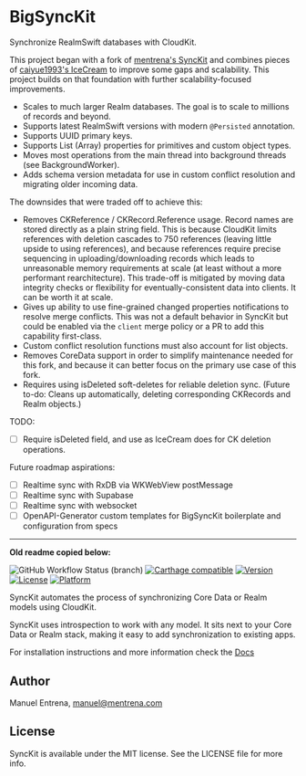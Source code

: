 # BigSyncKit

Synchronize RealmSwift databases with CloudKit.

This project began with a fork of [mentrena's SyncKit](https://mentrena.github.io/SyncKit) and combines pieces of [caiyue1993's IceCream](https://github.com/caiyue1993/IceCream) to improve some gaps and scalability. This project builds on that foundation with further scalability-focused improvements.

- Scales to much larger Realm databases. The goal is to scale to millions of records and beyond.
- Supports latest RealmSwift versions with modern `@Persisted` annotation.
- Supports UUID primary keys.
- Supports List (Array) properties for primitives and custom object types.
- Moves most operations from the main thread into background threads (see BackgroundWorker).
- Adds schema version metadata for use in custom conflict resolution and migrating older incoming data.

The downsides that were traded off to achieve this:
- Removes CKReference / CKRecord.Reference usage. Record names are stored directly as a plain string field. This is because CloudKit limits references with deletion cascades to 750 references (leaving little upside to using references), and because references require precise sequencing in uploading/downloading records which leads to unreasonable memory requirements at scale (at least without a more performant rearchitecture). This trade-off is mitigated by moving data integrity checks or flexibility for eventually-consistent data into clients. It can be worth it at scale.
- Gives up ability to use fine-grained changed properties notifications to resolve merge conflicts. This was not a default behavior in SyncKit but could be enabled via the `client` merge policy or a PR to add this capability first-class.
- Custom conflict resolution functions must also account for list objects.
- Removes CoreData support in order to simplify maintenance needed for this fork, and because it can better focus on the primary use case of this fork.
- Requires using isDeleted soft-deletes for reliable deletion sync. (Future to-do: Cleans up automatically, deleting corresponding CKRecords and Realm objects.)

TODO:
- [ ] Require isDeleted field, and use as IceCream does for CK deletion operations.

Future roadmap aspirations:
- [ ] Realtime sync with RxDB via WKWebView postMessage
- [ ] Realtime sync with Supabase
- [ ] Realtime sync with websocket
- [ ] OpenAPI-Generator custom templates for BigSyncKit boilerplate and configuration from specs

-------------
**Old readme copied below:**

![GitHub Workflow Status (branch)](https://img.shields.io/github/workflow/status/mentrena/synckit/Test/master)
[![Carthage compatible](https://img.shields.io/badge/Carthage-compatible-4BC51D.svg?style=flat)](https://github.com/Carthage/Carthage)
[![Version](https://img.shields.io/cocoapods/v/SyncKit.svg?style=flat)](http://cocoapods.org/pods/SyncKit)
[![License](https://img.shields.io/cocoapods/l/SyncKit.svg?style=flat)](http://cocoapods.org/pods/SyncKit)
[![Platform](https://img.shields.io/cocoapods/p/SyncKit.svg?style=flat)](http://cocoapods.org/pods/SyncKit)

SyncKit automates the process of synchronizing Core Data or Realm models using CloudKit.

SyncKit uses introspection to work with any model. It sits next to your Core Data or Realm stack, making it easy to add synchronization to existing apps.

For installation instructions and more information check the [Docs](https://mentrena.github.io/SyncKit)

## Author

Manuel Entrena, manuel@mentrena.com

## License

SyncKit is available under the MIT license. See the LICENSE file for more info.
